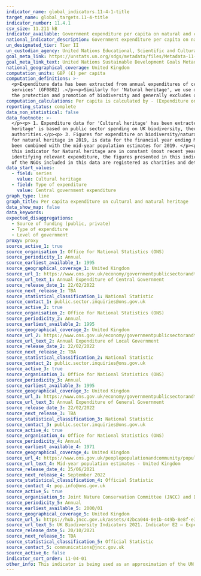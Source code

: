 ```yaml
---
indicator_name: global_indicators.11-4-1-title
target_name: global_targets.11-4-title
indicator_number: 11.4.1
csv_size: 11.211 kB
indicator_available: Government expenditure per capita on natural and cultural heritage
national_indicator_description: Government expenditure per capita on natural and cultural heritage with a detailed breakdown of spending in both areas and by level of government.
un_designated_tier: Tier II
un_custodian_agency: United Nations Educational, Scientific and Cultural Organization (UNESCO)
goal_meta_link: https://unstats.un.org/sdgs/metadata/files/Metadata-11-04-01.pdf
goal_meta_link_text: United Nations Sustainable Development Goals Metadata (PDF 4.0 MB)
national_geographical_coverage: United Kingdom
computation_units: GBP (£) per capita
computation_definitions: >-
  <p>Expenditure data has been extracted from annual expenditures of central and local government using UN Classification of the Functions of Government (COFOG) codes. </p><p> In this context, to approximate spending on 'Cultural heritage' we include that which is defined under 'Cultural
  services' (GF0802) .</p><p>Similarly for 'Natural heritage', we use data that reflects central Government expenditure on UK biodiversity. However, this does not include some aspects of the full definition provided in the UN metadata. This data only includes spending provided solely for
  the protection and promotion of biodiversity and generally excludes operational costs. </p><p> An 'NGO' refers to a 'Non-governmental organisation'.</p>
computation_calculations: Per capita is calculated by - (Expenditure on 'cultural heritage' or 'natural heritage' / UK Mid-Year Population)*1,000,000
reporting_status: complete
data_non_statistical: false
data_footnote: >-
  </p><p> 1. Expenditure data for 'Cultural heritage' has been extracted from annual expenditures of central and local government using UN Classification of the Functions of Government (COFOG) codes for 'Cultural services' GF0802.</p> 2. Data for government expenditure on 'Natural
  heritage' is based on public sector spending on UK biodiversity, therefore it only includes spending provided solely for the protection and promotion of biodiversity and generally excludes operational costs. It includes spending by central government and not that by local
  authorities.</p><p> 3. Figures for expenditure on biodiversity/natural heritage are presented as financial year data and for expenditure on cultural heritage are presented as calendar year data, as they are produced as such in the source publications. For example, data we present here
  for natural heritage in 2019, is data for the financial year ending March 2020 and has been combined with the mid-year population estimates for 2019 to calculate a per capita expenditure figure. The data we present here for cultural heritage in 2019 is for the calendar year 2019 and has
  been combined with the mid-year population estimates for 2019. </p><p> 4. Figures for UK public sector and NGO expenditure on biodiversity in the source publication are deflated using the UK Gross Domestic Product (GDP) deflator. Therefore, per capita expenditure figures presented in
  this indicator for Natural heritage are in constant (most recent year) prices and account for the effects of inflation.</p><p> 5. Given the large number of UK public sector organisations funding activities related to biodiversity and the complexities involved in both defining and
  identifying relevant expenditure, the figures presented in this indicator are likely to be an underestimation of total biodiversity spend by the UK public sector.</p><p> 6. The data reported for NGOs is collated predominantly from published annual accounts/financial reports. Almost all
  of the NGOs included in this data are registered as charities and detailed annual financial reports are published on the Charity Commission website. </p>
data_start_values:
  - field: series
    value: Cultural heritage
  - field: Type of expenditure
    value: Central government expenditure
graph_type: line
graph_title: Per capita expenditure on cultural and natural heritage
data_show_map: false
data_keywords:
expected_disaggregations:
  - Source of funding (public, private)
  - Type of expenditure
  - Level of government
proxy: proxy
source_active_1: true
source_organisation_1: Office for National Statistics (ONS)
source_periodicity_1: Annual
source_earliest_available_1: 1995
source_geographical_coverage_1: United Kingdom
source_url_1: https://www.ons.gov.uk/economy/governmentpublicsectorandtaxes/publicspending/datasets/esatable11annualexpenditureofcentralgovernment
source_url_text_1: Annual Expenditure of Central Government
source_release_date_1: 22/02/2022
source_next_release_1: TBA
source_statistical_classification_1: National Statistic
source_contact_1: public.sector.inquiries@ons.gov.uk
source_active_2: true
source_organisation_2: Office for National Statistics (ONS)
source_periodicity_2: Annual
source_earliest_available_2: 1995
source_geographical_coverage_2: United Kingdom
source_url_2: https://www.ons.gov.uk/economy/governmentpublicsectorandtaxes/publicspending/datasets/esatable11annualexpenditurelocalgovernment
source_url_text_2: Annual Expenditure of Local Government
source_release_date_2: 22/02/2022
source_next_release_2: TBA
source_statistical_classification_2: National Statistic
source_contact_2: public.sector.inquiries@ons.gov.uk
source_active_3: true
source_organisation_3: Office for National Statistics (ONS)
source_periodicity_3: Annual
source_earliest_available_3: 1995
source_geographical_coverage_3: United Kingdom
source_url_3: https://www.ons.gov.uk/economy/governmentpublicsectorandtaxes/publicspending/datasets/esatable11annualexpenditureofgeneralgovernment
source_url_text_3: Annual Expenditure of General Government
source_release_date_3: 22/02/2022
source_next_release_3: TBA
source_statistical_classification_3: National Statistic
source_contact_3: public.sector.inquiries@ons.gov.uk
source_active_4: true
source_organisation_4: Office for National Statistics (ONS)
source_periodicity_4: Annual
source_earliest_available_4: 1971
source_geographical_coverage_4: United Kingdom
source_url_4: https://www.ons.gov.uk/peoplepopulationandcommunity/populationandmigration/populationestimates/timeseries/ukpop/pop
source_url_text_4: Mid-year population estimates - United Kingdom
source_release_date_4: 25/06/2021
source_next_release_4: September 2022
source_statistical_classification_4: Official Statistic 
source_contact_4: pop.info@ons.gov.uk
source_active_5: true
source_organisation_5: Joint Nature Conservation Committee (JNCC) and Department for Environment, Food and Rural Affairs (DEFRA)
source_periodicity_5: Annual
source_earliest_available_5: 2000/01
source_geographical_coverage_5: United Kingdom
source_url_5: https://hub.jncc.gov.uk/assets/42bca044-0e1b-449b-8e8f-e357e65e3822
source_url_text_5: UK Biodiversity Indicators 2021. Indicator E2 – Expenditure on UK and international biodiversity
source_release_date_5: 20/10/2021
source_next_release_5: TBA
source_statistical_classification_5: Official Statistic
source_contact_5: communications@jncc.gov.uk
source_active_6: false
indicator_sort_order: 11-04-01
other_info: This indicator is being used as an approximation of the UN SDG Indicator. Where possible, we will work to identify or develop UK data to meet the global indicator specification. This indicator has been identified in collaboration with topic experts.
---
```

